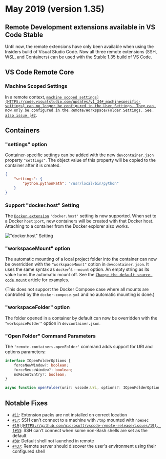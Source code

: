 # May 2019 (version 1.35)

## Remote Development extensions available in VS Code Stable

Until now, the remote extensions have only been available when using the Insiders build of Visual Studio Code. Now all three remote extensions (SSH, WSL, and Containers) can be used with the Stable 1.35 build of VS Code.

## VS Code Remote Core

### Machine Scoped Settings

In a remote context, [`machine scoped settings](HTTPS://code.visualstudio.com/updates/v1_34#_machinespecific-settings) can no longer be configured in the User Settings. They can now only be configured in the Remote/Workspace/Folder Settings. See also issue [#2`](HTTPS://github.com/microsoft/vscode-remote-release/issues/2).

## Containers

### "settings" option

Container-specific settings can be added with the new `devcontainer.json` property `"settings"`. The object value of this property will be copied to the container after it is created.

```json
{
	"settings": {
		"python.pythonPath": "/usr/local/bin/python"
	}
}
```

### Support "docker.host" Setting

The [`Docker extension`](HTTPS://marketplace.visualstudio.com/items?itemName=ms-azuretools.vscode-docker)  `"docker.host"` setting is now supported. When set to a Docker `host:port`, new containers will be created with that Docker host. Attaching to a container from the Docker explorer also works.

![`"docker.host" Setting`](images/1_35/docker-host-attach.png)

### "workspaceMount" option

The automatic mounting of a local project folder into the container can now be overridden with the `"workspaceMount"` option in `devcontainer.json`. It uses the same syntax as `docker`'s `--mount` option. An empty string as its value turns the automatic mount off. See the [`Change the default source code mount`](HTTPS://code.visualstudio.com/remote/advancedcontainers/change-default-source-mount) article for examples.

(This does not support the Docker Compose case where all mounts are controlled by the `docker-compose.yml` and no automatic mounting is done.)

### "workspaceFolder" option

The folder opened in a container by default can now be overridden with the `"workspaceFolder"` option in `devcontainer.json`.

### "Open Folder" Command Parameters

The `'remote-containers.openFolder'` command adds support for URI and options parameters:

```ts
interface IOpenFolderOptions {
	forceNewWindow?: boolean;
	forceReuseWindow?: boolean;
	noRecentEntry?: boolean;
}

async function openFolder(uri?: vscode.Uri, options?: IOpenFolderOptions);
```

## Notable Fixes
- [`#11`](HTTPS://github.com/microsoft/vscode-remote-release/issues/11): Extension packs are not installed on correct location
- [`#17`](HTTPS://github.com/microsoft/vscode-remote-release/issues/17): SSH can't connect to a machine with `/tmp` mounted with `noexec`
- [`#19](HTTPS://github.com/microsoft/vscode-remote-release/issues/19), [#33`](HTTPS://github.com/microsoft/vscode-remote-release/issues/33): SSH can't connect when some non-Bash shells are set as the default
- [`#38`](HTTPS://github.com/microsoft/vscode-remote-release/issues/38): Default shell not launched in remote
- [`#437`](HTTPS://github.com/microsoft/vscode-remote-release/issues/437): Remote server should discover the user's environment using their configured shell

